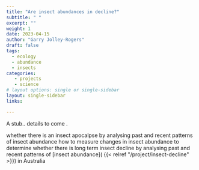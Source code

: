 ```yaml
---
title: "Are insect abundances in decline?"
subtitle: " "
excerpt: ""
weight: 1
date: 2023-04-15
author: "Garry Jolley-Rogers"
draft: false
tags:
  - ecology
  - abundance
  - insects
categories:
   - projects
   - science
# layout options: single or single-sidebar
layout: single-sidebar
links:

---
```

A stub..  details to come .

whether there is an insect apocalpse by analysing past and recent patterns of insect abundance
how to measure changes in insect abundance to determine whether there is long term insect decline
by analysing  past and recent patterns of  [insect  abundance]( {{< relref "/project/insect-decline" >}}) in Australia  
  

